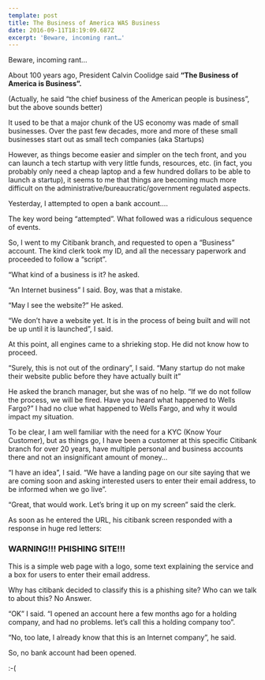 ```yaml
---
template: post
title: The Business of America WAS Business
date: 2016-09-11T18:19:09.687Z
excerpt: 'Beware, incoming rant…'
---
```

Beware, incoming rant…

About 100 years ago, President Calvin Coolidge said **“The Business of America is Business”.**

(Actually, he said “the chief business of the American people is business”, but the above sounds better)

It used to be that a major chunk of the US economy was made of small businesses. Over the past few decades, more and more of these small businesses start out as small tech companies (aka Startups)

However, as things become easier and simpler on the tech front, and you can launch a tech startup with very little funds, resources, etc. (in fact, you probably only need a cheap laptop and a few hundred dollars to be able to launch a startup), it seems to me that things are becoming much more difficult on the administrative/bureaucratic/government regulated aspects.

Yesterday, I attempted to open a bank account….

The key word being “attempted”. What followed was a ridiculous sequence of events.

So, I went to my Citibank branch, and requested to open a “Business” account. The kind clerk took my ID, and all the necessary paperwork and proceeded to follow a “script”.

“What kind of a business is it? he asked.

“An Internet business” I said. Boy, was that a mistake.

“May I see the website?” He asked.

“We don’t have a website yet. It is in the process of being built and will not be up until it is launched”, I said.

At this point, all engines came to a shrieking stop. He did not know how to proceed.

“Surely, this is not out of the ordinary”, I said. “Many startup do not make their website public before they have actually built it”

He asked the branch manager, but she was of no help. “If we do not follow the process, we will be fired. Have you heard what happened to Wells Fargo?” I had no clue what happened to Wells Fargo, and why it would impact my situation.

To be clear, I am well familiar with the need for a KYC (Know Your Customer), but as things go, I have been a customer at this specific Citibank branch for over 20 years, have multiple personal and business accounts there and not an insignificant amount of money…

“I have an idea”, I said. “We have a landing page on our site saying that we are coming soon and asking interested users to enter their email address, to be informed when we go live”.

“Great, that would work. Let’s bring it up on my screen” said the clerk.

As soon as he entered the URL, his citibank screen responded with a response in huge red letters:

### WARNING!!! PHISHING SITE!!!

This is a simple web page with a logo, some text explaining the service and a box for users to enter their email address.

Why has citibank decided to classify this is a phishing site? Who can we talk to about this? No Answer.

“OK” I said. “I opened an account here a few months ago for a holding company, and had no problems. let’s call this a holding company too”.

“No, too late, I already know that this is an Internet company”, he said.

So, no bank account had been opened.

:-(
